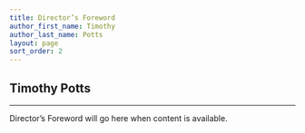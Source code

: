 ```yaml
---
title: Director’s Foreword
author_first_name: Timothy
author_last_name: Potts
layout: page
sort_order: 2
---
```

## Timothy Potts

---

Director’s Foreword will go here when content is available.
